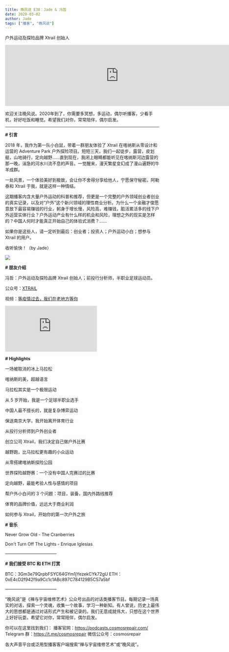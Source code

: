```yaml
---
title: 晚风说 E38：Jade & 冯哲
date: 2020-03-02
author: Jade
tags: ["播客", "晚风说"]
---
```


户外运动及探险品牌 Xtrail 创始人

<!--more-->

<iframe src="https://fireside.fm/player/v2/trfV16OE+hEKuOEXR?theme=dark" width="740" height="200" frameborder="0" scrolling="no"></iframe>

欢迎关注晚风说。2020年到了，你需要多冥想，多运动，偶尔听播客，少看手机，好好吃饭和睡觉。希望我们对你，常常陪伴，偶尔启发。

- - - - - 

**# 引言**

2018 年，我作为第一队小白鼠，带着一群朋友体验了 Xtrail 在喀纳斯从零设计和运营的 Adventure Park 户外探险项目。短短三天，我们一起徒步，露营，皮划艇，山地骑行，定向越野……直到现在，我闭上眼睛都能听见在喀纳斯河边露营的那一晚，湍急的河水川流不息的声音。一觉醒来，漫天繁星变幻成了漫山遍野的牛羊成群。

一处风景，一个体验美好到极致，会让你不舍得分享给他人，宁愿保守秘密。阿勒泰和 Xtrail 于我，就是这样一种情结。

这期播客内含大量户外运动的科普和推荐，但更是一个完整的户外领域创业者创业的真实记录，以及对“户外”这个新兴领域的理性商业分析。为什么一个金融才俊愿意放下最容易赚钱的行业，躬身于增长慢，风险高，难赚钱，脏活累活多的线下户外运营实体行业？户外运动产业有什么样的机会和风险，理想之外的现实是怎样的？中国人何时才能真正开始自己的体验式消费？……

如果你是这些人，请一定听到最后：创业者；投资人；户外运动小白；想参与 Xtrail 的用户。

收听愉快！（by Jade）

![](https://cosmosrepair-1257028016.cos.ap-beijing.myqcloud.com/截屏2020-03-02上午9.30.13.png)

**# 朋友介绍**

冯哲：户外运动及探险品牌 Xtrail 创始人；前投行分析师，半职业足球运动员。

公众号：[XTRAIL](https://mp.weixin.qq.com/s/VNG-OUJB9OBl2smNVSUC1A)

视频：[等疫情过去，我们在老地方等你](https://v.qq.com/x/page/b3068c7os5w.html)

<iframe frameborder="0" src="https://v.qq.com/txp/iframe/player.html?vid=b3068c7os5w" allowFullScreen="true"></iframe>

**# Highlights**

一场被取消的冰上马拉松

喀纳斯的美，超越语言

马拉松其实是一个极限运动

从 5 岁开始，我是一个足球半职业选手

中国人最不擅长的，就是复杂博弈运动

保送南京大学，我开始离开体育行业

从投行分析师到户外创业者

创立公司 Xtrail，我们决定自己做户外比赛

越野跑，比马拉松更有趣的小众运动

从零搭建喀纳斯探险公园

世界探险越野赛：一个没有中国人完赛过的比赛

定向越野，最能考验人性与感情的项目

帮户外小白问的 3 个问题：项目，装备，国内外路线推荐

体育的品牌价值，远远大于商业利润

如何参与 Xtrail，开始你的第一次户外之旅

**# 音乐**

Never Grow Old - The Cranberries

Don't Turn Off The Lights - Enrique Iglesias

————————————

**# 我们接受 BTC 和 ETH 打赏**

BTC：3Gm3e79QrpbFSYC64GYm1jYezekCYk72gU
ETH：0xE4cD2f942f9a9Cc1c1ABc897C784129B5C57a5bf

————————————

“晚风说”是《禅与宇宙维修艺术》公众号出品的对话类播客节目。每期记录一场真实的对话，探索一个灵魂，收集一个故事，学习一种新知。有人曾说，历史上最伟大的思想都是通过对话形式产生和被记录的。我们无意成就伟大，只想在这个世界上好好玩耍。希望它对你，常常陪伴，偶尔启发。

你可以在这里找到我们：
播客官网：https://podcasts.cosmosrepair.com/
Telegram 群：https://t.me/cosmosrepair
微信公众号：cosmosrepair

各大声音平台或泛用型播客客户端搜索“禅与宇宙维修艺术”或“晚风说”。